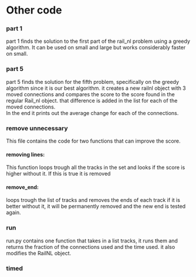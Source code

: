 # Other code
### part 1
part 1 finds the solution to the first part of the rail_nl problem using a greedy algorithm.
It can be used on small and large but works considerably faster on small.
### part 5
part 5 finds the solution for the fifth problem, specifically on the greedy algorithm since it is our best algorithm.
it creates a new railnl object with 3 moved connections and compares the score to the score found in the regular Rail_nl object.
that difference is added in the list for each of the moved connections.\
In the end it prints out the average change for each of the connections.
### remove unnecessary
This file contains the code for two functions that can improve the score.
#### removing lines:
This function loops trough all the tracks in the set and looks if the score is higher without it.
If this is true it is removed
#### remove_end:
loops trough the list of tracks and removes the ends of each track if it is better without it, it will be permanently removed and the new end is tested again.
### run
run.py contains one function that takes in a list tracks, it runs them and returns the fraction of the connections used and the time used.
it also modifies the RailNL object.
### timed
